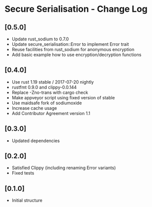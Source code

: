 # Secure Serialisation - Change Log

## [0.5.0]
- Update rust_sodium to 0.7.0
- Update secure_serialisation::Error to implement Error trait
- Reuse facilities from rust_sodium for anonymous encryption
- Add basic example how to use encryption/decryption functions

## [0.4.0]
- Use rust 1.19 stable / 2017-07-20 nightly
- rustfmt 0.9.0 and clippy-0.0.144
- Replace -Zno-trans with cargo check
- Make appveyor script using fixed version of stable
- Use maidsafe fork of sodiumoxide
- Increase cache usage
- Add Contributor Agreement version 1.1

## [0.3.0]
- Updated dependencies

## [0.2.0]
- Satisfied Clippy (including renaming Error variants)
- Fixed tests

## [0.1.0]
- Initial structure
